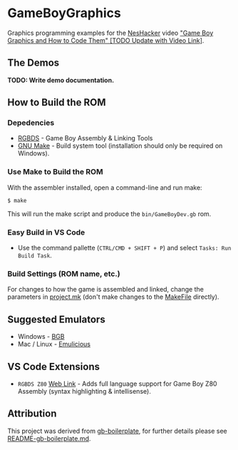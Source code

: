 # GameBoyGraphics
Graphics programming examples for the [NesHacker](https://youtube.com/NesHacker)
video ["Game Boy Graphics and How to Code Them" [TODO Update with Video Link]](https://youtube.com/NesHacker).

## The Demos

**TODO: Write demo documentation.**

## How to Build the ROM

### Depedencies
* [RGBDS](https://github.com/rednex/rgbds) - Game Boy Assembly & Linking Tools
* [GNU Make](https://gnuwin32.sourceforge.net/packages/make.htm) - Build system
tool (installation should only be required on Windows).

### Use Make to Build the ROM
With the assembler installed, open a command-line and run make:

```
$ make
```

This will run the make script and produce the `bin/GameBoyDev.gb` rom.

### Easy Build in VS Code

* Use the command pallette (`CTRL/CMD + SHIFT + P`) and select
`Tasks: Run Build Task`.

### Build Settings (ROM name, etc.)
For changes to how the game is assembled and linked, change the parameters in
[project.mk](./project.mk) (don't make changes to the [MakeFile](./Makefile)
directly).

## Suggested Emulators

* Windows - [BGB](https://bgb.bircd.org/)
* Mac / Linux - [Emulicious](https://emulicious.net/)

## VS Code Extensions

* `RGBDS Z80` [Web Link](https://marketplace.visualstudio.com/items?itemName=donaldhays.rgbds-z80) -
  Adds full language support for Game Boy Z80 Assembly (syntax highlighting & intellisense).

## Attribution

This project was derived from
[gb-boilerplate](https://github.com/ISSOtm/gb-boilerplate), for further details
please see [README-gb-boilerplate.md](./README-gb-boilerplate.md).
